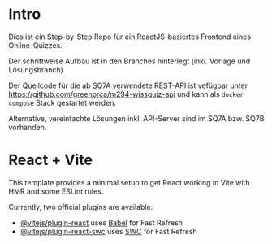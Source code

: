 # Intro

Dies ist ein Step-by-Step Repo für ein ReactJS-basiertes Frontend eines Online-Quizzes.

Der schrittweise Aufbau ist in den Branches hinterlegt (inkl. Vorlage und Lösungsbranch)

Der Quellcode für die ab SQ7A verwendete REST-API ist vefügbar unter <https://github.com/greenorca/m294-wissquiz-api> und kann als `docker compose` Stack gestartet werden.

Alternative, vereinfachte Lösungen inkl. API-Server sind im SQ7A bzw. SQ7B vorhanden. 

# React + Vite

This template provides a minimal setup to get React working in Vite with HMR and some ESLint rules.

Currently, two official plugins are available:

- [@vitejs/plugin-react](https://github.com/vitejs/vite-plugin-react/blob/main/packages/plugin-react/README.md) uses [Babel](https://babeljs.io/) for Fast Refresh
- [@vitejs/plugin-react-swc](https://github.com/vitejs/vite-plugin-react-swc) uses [SWC](https://swc.rs/) for Fast Refresh
